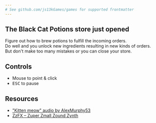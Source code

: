 ```yaml
---
# See github.com/js13kGames/games for supported frontmatter
---
```

## The **Black Cat Potions** store just opened

Figure out how to brew potions to fulfill the incoming orders.  
Do well and you unlock new ingredients resulting in new kinds of orders.  
But don't make too many mistakes or you can close your store.

## Controls

* Mouse to point & click
* <kbd>ESC</kbd> to pause

## Resources

* ["Kitten meow" audio by AlexMurphy53](https://freesound.org/people/AlexMurphy53/sounds/330429/)
* [ZzFX – Zuper Zmall Zound Zynth](https://github.com/KilledByAPixel/ZzFX)